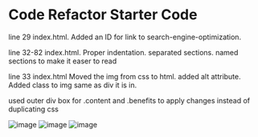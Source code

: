 # Code Refactor Starter Code

line 29 index.html.   Added an ID for link to search-engine-optimization.

line 32-82 index.html.  Proper indentation. separated sections.  named sections to make it easer to read

line 33 index.html  Moved the img from css to html.  added alt attribute.  Added class to img same as div it is in.


used outer div box for .content and .benefits to apply changes instead of duplicating css 

 
![image](https://user-images.githubusercontent.com/78326815/109404964-fcb45580-7930-11eb-895c-6757a88c7a14.png)
![image](https://user-images.githubusercontent.com/78326815/109404980-39804c80-7931-11eb-88c2-65e8a04be7e4.png)
![image](https://user-images.githubusercontent.com/78326815/109405004-73515300-7931-11eb-912d-44b7742e1e12.png)
